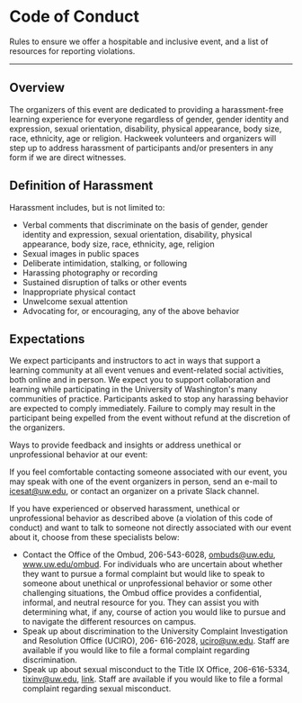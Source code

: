 # Code of Conduct

Rules to ensure we offer a hospitable and inclusive event, and a list of resources for reporting violations.

---

## Overview

The organizers of this event are dedicated to providing a harassment-free learning experience for everyone regardless of gender, gender identity and expression, sexual orientation, disability, physical appearance, body size, race, ethnicity, age or religion. Hackweek volunteers and organizers will step up to address harassment of participants and/or presenters in any form if we are direct witnesses. 

## Definition of Harassment

Harassment includes, but is not limited to:

* Verbal comments that discriminate on the basis of gender, gender identity and expression, sexual orientation, disability, physical appearance, body size, race, ethnicity, age, religion
* Sexual images in public spaces
* Deliberate intimidation, stalking, or following
* Harassing photography or recording
* Sustained disruption of talks or other events
* Inappropriate physical contact
* Unwelcome sexual attention
* Advocating for, or encouraging, any of the above behavior

## Expectations

We expect participants and instructors to act in ways that support a learning community at all event venues and event-related social activities, both online and in person. We expect you to support collaboration and learning while participating in the University of Washington's many communities of practice. Participants asked to stop any harassing behavior are expected to comply immediately. Failure to comply may result in the participant being expelled from the event without refund at the discretion of the organizers.

Ways to provide feedback and insights or address unethical or unprofessional behavior at our event:

If you feel comfortable contacting someone associated with our event, you may speak with one of the event organizers in person, send an e-mail to icesat@uw.edu, or contact an organizer on a private Slack channel.

If you have experienced or observed harassment, unethical or unprofessional behavior as described above (a violation of this code of conduct) and want to talk to someone not directly associated with our event about it, choose from these specialists below:

* Contact the Office of the Ombud, 206-543-6028, ombuds@uw.edu, www.uw.edu/ombud. For individuals who are uncertain about whether they want to pursue a formal complaint but would like to speak to someone about unethical or unprofessional behavior or some other challenging situations, the Ombud office provides a confidential, informal, and neutral resource for you. They can assist you with determining what, if any, course of action you would like to pursue and to navigate the different resources on campus.
* Speak up about discrimination to the University Complaint Investigation and Resolution Office (UCIRO), 206- 616-2028, uciro@uw.edu. Staff are available if you would like to file a formal complaint regarding discrimination.
* Speak up about sexual misconduct to the Title IX Office, 206-616-5334, tixinv@uw.edu, [link](https://www.washington.edu/compliance/tixio/). Staff are available if you would like to file a formal complaint regarding sexual misconduct.
